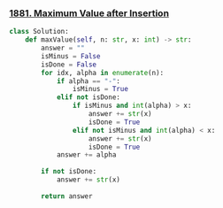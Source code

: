 ### [1881. Maximum Value after Insertion](https://leetcode.com/problems/maximum-value-after-insertion)

```python
class Solution:
    def maxValue(self, n: str, x: int) -> str:
        answer = ""
        isMinus = False
        isDone = False
        for idx, alpha in enumerate(n):
            if alpha == "-":
                isMinus = True
            elif not isDone:
                if isMinus and int(alpha) > x:
                    answer += str(x)
                    isDone = True
                elif not isMinus and int(alpha) < x:
                    answer += str(x)
                    isDone = True
            answer += alpha
        
        if not isDone:
            answer += str(x)
        
        return answer
```

